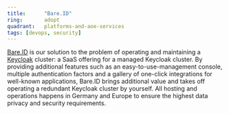 ```yaml
---
title:      "Bare.ID"
ring:       adopt
quadrant:   platforms-and-aoe-services
tags: [devops, security]
---
```


[Bare.ID](https://bare.id) is our solution to the problem of operating and maintaining a [Keycloak](https://keycloak.org) cluster: a SaaS offering for a managed Keycloak cluster.
By providing additional features such as an easy-to-use-management console, multiple authentication factors and a gallery of one-click integrations for well-known applications, Bare.ID brings additional value and takes off operating a redundant Keycloak cluster by yourself.
All hosting and operations happens in Germany and Europe to ensure the highest data privacy and security requirements.
